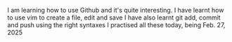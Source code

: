 I am learning how to use Github and it's quite interesting.
I have learnt how to use vim to create a file, edit and save
I have also learnt git add, commit and push using the right syntaxes
I practised all these today, being Feb. 27, 2025
